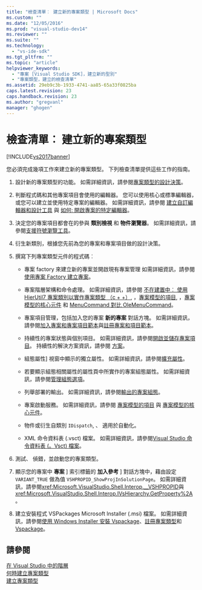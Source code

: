 ```yaml
---
title: "檢查清單︰ 建立新的專案類型 | Microsoft Docs"
ms.custom: ""
ms.date: "12/05/2016"
ms.prod: "visual-studio-dev14"
ms.reviewer: ""
ms.suite: ""
ms.technology: 
  - "vs-ide-sdk"
ms.tgt_pltfrm: ""
ms.topic: "article"
helpviewer_keywords: 
  - "專案 [Visual Studio SDK]，建立新的型別"
  - "專案類型，建立的檢查清單"
ms.assetid: 29eb9c3b-1933-4741-aa85-65a33f0825ba
caps.latest.revision: 23
caps.handback.revision: 23
ms.author: "gregvanl"
manager: "ghogen"
---
```

# 檢查清單︰ 建立新的專案類型
[!INCLUDE[vs2017banner](../../code-quality/includes/vs2017banner.md)]

您必須完成幾項工作來建立新的專案類型。 下列檢查清單提供這些工作的指南。  
  
1.  設計新的專案類型的功能。 如需詳細資訊，請參閱[專案類型的設計決策](../../extensibility/internals/project-type-design-decisions.md)。  
  
2.  判斷程式碼和其他專案項目會使用的編輯器。 您可以使用核心或標準編輯器，或您可以建立並使用特定專案的編輯器。 如需詳細資訊，請參閱 [建立自訂編輯器和設計工具](../../extensibility/creating-custom-editors-and-designers.md) 與 [如何: 開啟專案的特定編輯器](../../extensibility/how-to-open-project-specific-editors.md)。  
  
3.  決定您的專案項目都會在的參與 **類別檢視** 和 **物件瀏覽器**。 如需詳細資訊，請參閱[支援符號瀏覽工具](../../extensibility/internals/supporting-symbol-browsing-tools.md)。  
  
4.  衍生新類別，根據您先前為您的專案和專案項目做的設計決策。  
  
5.  撰寫下列專案類型元件的程式碼︰  
  
    -   專案 factory 來建立新的專案並開啟現有專案管理 如需詳細資訊，請參閱[使用專案 Factory 建立專案](../../extensibility/internals/creating-project-instances-by-using-project-factories.md)。  
  
    -   專案階層架構和命令處理。 如需詳細資訊，請參閱 [不在建置中︰ 使用 HierUtil7 專案類別以實作專案類型 （c \+ \+）](http://msdn.microsoft.com/zh-tw/a5c16a09-94a2-46ef-87b5-35b815e2f346), ，[專案模型的項目](../../extensibility/internals/elements-of-a-project-model.md), ，[專案模型的核心元件](../../extensibility/internals/project-model-core-components.md) 和 [MenuCommand 對比 OleMenuCommand](../../misc/menucommands-vs-olemenucommands.md)。  
  
    -   專案項目管理，包括加入您的專案 **新的專案** 對話方塊。 如需詳細資訊，請參閱[加入專案和專案項目範本](../../extensibility/internals/adding-project-and-project-item-templates.md)與[註冊專案和項目範本](../../extensibility/internals/registering-project-and-item-templates.md)。  
  
    -   持續性的專案狀態與個別項目。 如需詳細資訊，請參閱[開啟並儲存專案項目](../../extensibility/internals/opening-and-saving-project-items.md)。 持續性的解決方案資訊，請參閱 [方案](../../extensibility/internals/solutions.md)。  
  
    -   組態屬性\] 視窗中顯示的獨立屬性。 如需詳細資訊，請參閱[擴充屬性](../../extensibility/internals/extending-properties.md)。  
  
    -   若要顯示組態相關屬性的屬性頁中所實作的專案組態屬性。 如需詳細資訊，請參閱[管理組態選項](../../extensibility/internals/managing-configuration-options.md)。  
  
    -   列舉部署的輸出。 如需詳細資訊，請參閱[輸出的專案組態](../../extensibility/internals/project-configuration-for-output.md)。  
  
    -   專案啟動服務。 如需詳細資訊，請參閱 [專案模型的項目](../../extensibility/internals/elements-of-a-project-model.md) 與 [專案模型的核心元件](../../extensibility/internals/project-model-core-components.md)。  
  
    -   物件或衍生自類別 `IDispatch`, 、 適用於自動化。  
  
    -   XML 命令資料表 \(.vsct\) 檔案。 如需詳細資訊，請參閱[Visual Studio 命令資料表 \(。Vsct\) 檔案](../../extensibility/internals/visual-studio-command-table-dot-vsct-files.md)。  
  
6.  測試、 偵錯，並啟動您的專案類型。  
  
7.  顯示您的專案中 **專案** \] 索引標籤的 **加入參考** \] 對話方塊中，藉由設定 `VARIANT_TRUE` 做為值 `VSHPROPID_ShowProjInSolutionPage`。 如需詳細資訊，請參閱<xref:Microsoft.VisualStudio.Shell.Interop.__VSHPROPID>與<xref:Microsoft.VisualStudio.Shell.Interop.IVsHierarchy.GetProperty%2A>。  
  
8.  建立安裝程式 VSPackages Microsoft Installer \(.msi\) 檔案。 如需詳細資訊，請參閱[使用 Windows Installer 安裝 Vspackage](../../extensibility/internals/installing-vspackages-with-windows-installer.md)、[註冊專案類型](../../extensibility/internals/registering-a-project-type.md)和[Vspackage](../../extensibility/internals/vspackages.md)。  
  
## 請參閱  
 [在 Visual Studio 中的階層](../../extensibility/internals/hierarchies-in-visual-studio.md)   
 [何時建立專案類型](../../extensibility/internals/when-to-create-project-types.md)   
 [建立專案類型](../../extensibility/internals/creating-project-types.md)